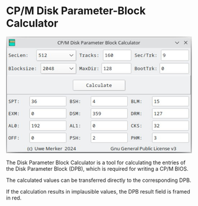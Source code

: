# CP/M Disk Parameter-Block Calculator
![DpbCalc](DpbCalc.jpg)

The Disk Parameter Block Calculator is a tool for calculating the entries of the Disk Parameter Block (DPB), which is required for writing a CP/M BIOS.

The calculated values can be transferred directly to the corresponding DPB.

If the calculation results in implausible values, the DPB result field is framed in red.